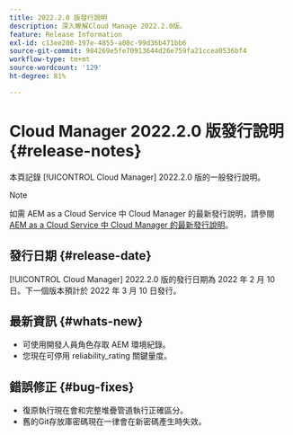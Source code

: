 ```yaml
---
title: 2022.2.0 版發行說明
description: 深入瞭解Cloud Manage 2022.2.0版。
feature: Release Information
exl-id: c13ee200-197e-4855-a08c-99d36b471bb6
source-git-commit: 984269e5fe70913644d26e759fa21ccea0536bf4
workflow-type: tm+mt
source-wordcount: '129'
ht-degree: 81%

---
```


# Cloud Manager 2022.2.0 版發行說明 {#release-notes}

本頁記錄 [!UICONTROL Cloud Manager] 2022.2.0 版的一般發行說明。

>[!NOTE]
>
>如需 AEM as a Cloud Service 中 Cloud Manager 的最新發行說明，請參閱 [AEM as a Cloud Service 中 Cloud Manager 的最新發行說明](https://experienceleague.adobe.com/zh-hant/docs/experience-manager-cloud-service/content/release-notes/cloud-manager/current)。

## 發行日期 {#release-date}

[!UICONTROL Cloud Manager] 2022.2.0 版的發行日期為 2022 年 2 月 10 日。下一個版本預計於 2022 年 3 月 10 日發行。

## 最新資訊 {#whats-new}

* 可使用開發人員角色存取 AEM 環境紀錄。
* 您現在可停用 reliability_rating 關鍵量度。

## 錯誤修正 {#bug-fixes}

* 復原執行現在會和完整堆疊管道執行正確區分。
* 舊的Git存放庫密碼現在一律會在新密碼產生時失效。
